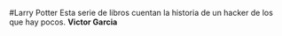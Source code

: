 #Larry Potter
Esta serie de libros cuentan la historia de un hacker de los que hay pocos.
**Victor Garcia**